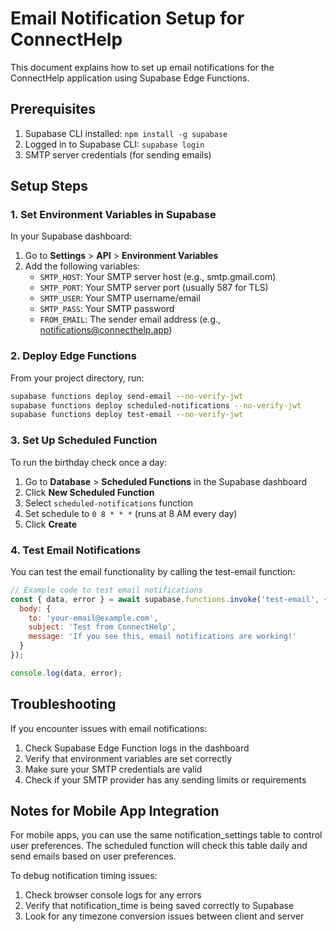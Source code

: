 # Email Notification Setup for ConnectHelp

This document explains how to set up email notifications for the ConnectHelp application using Supabase Edge Functions.

## Prerequisites

1. Supabase CLI installed: `npm install -g supabase`
2. Logged in to Supabase CLI: `supabase login`
3. SMTP server credentials (for sending emails)

## Setup Steps

### 1. Set Environment Variables in Supabase

In your Supabase dashboard:

1. Go to **Settings** > **API** > **Environment Variables**
2. Add the following variables:
   - `SMTP_HOST`: Your SMTP server host (e.g., smtp.gmail.com)
   - `SMTP_PORT`: Your SMTP server port (usually 587 for TLS)
   - `SMTP_USER`: Your SMTP username/email
   - `SMTP_PASS`: Your SMTP password
   - `FROM_EMAIL`: The sender email address (e.g., notifications@connecthelp.app)

### 2. Deploy Edge Functions

From your project directory, run:

```bash
supabase functions deploy send-email --no-verify-jwt
supabase functions deploy scheduled-notifications --no-verify-jwt
supabase functions deploy test-email --no-verify-jwt
```

### 3. Set Up Scheduled Function

To run the birthday check once a day:

1. Go to **Database** > **Scheduled Functions** in the Supabase dashboard
2. Click **New Scheduled Function**
3. Select `scheduled-notifications` function
4. Set schedule to `0 8 * * *` (runs at 8 AM every day)
5. Click **Create**

### 4. Test Email Notifications

You can test the email functionality by calling the test-email function:

```javascript
// Example code to test email notifications
const { data, error } = await supabase.functions.invoke('test-email', {
  body: { 
    to: 'your-email@example.com', 
    subject: 'Test from ConnectHelp', 
    message: 'If you see this, email notifications are working!' 
  }
});

console.log(data, error);
```

## Troubleshooting

If you encounter issues with email notifications:

1. Check Supabase Edge Function logs in the dashboard
2. Verify that environment variables are set correctly
3. Make sure your SMTP credentials are valid
4. Check if your SMTP provider has any sending limits or requirements

## Notes for Mobile App Integration

For mobile apps, you can use the same notification_settings table to control user preferences. The scheduled function will check this table daily and send emails based on user preferences.

To debug notification timing issues:
1. Check browser console logs for any errors
2. Verify that notification_time is being saved correctly to Supabase
3. Look for any timezone conversion issues between client and server
